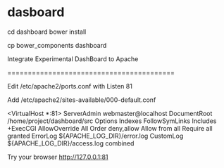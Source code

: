 # dasboard 

cd dashboard
bower install

cp bower_components dashboard

Integrate Experimental DashBoard to Apache

=========================================

Edit /etc/apache2/ports.conf with
Listen	81

Add /etc/apache2/sites-available/000-default.conf

<VirtualHost *:81>
        ServerAdmin webmaster@localhost
        DocumentRoot /home/project/dashboard/src
        <Directory />
                Options Indexes FollowSymLinks Includes +ExecCGI
                AllowOverride All
                Order deny,allow
                Allow from all
                Require all granted
        </Directory>
        ErrorLog ${APACHE_LOG_DIR}/error.log
        CustomLog ${APACHE_LOG_DIR}/access.log combined
</VirtualHost>

Try your browser http://127.0.0.1:81

